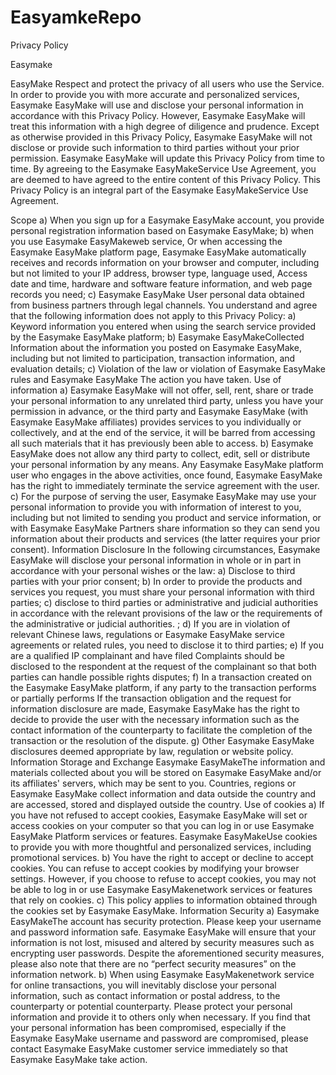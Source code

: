 # EasyamkeRepo
Privacy Policy

Easymake

EasyMake Respect and protect the privacy of all users who use the Service. In order to provide you with more accurate and personalized services, Easymake
EasyMake will use and disclose your personal information in accordance with this Privacy Policy. However, Easymake
EasyMake will treat this information with a high degree of diligence and prudence. Except as otherwise provided in this Privacy Policy, Easymake
EasyMake will not disclose or provide such information to third parties without your prior permission. Easymake
EasyMake will update this Privacy Policy from time to time. By agreeing to the Easymake
EasyMakeService Use Agreement, you are deemed to have agreed to the entire content of this Privacy Policy. This Privacy Policy is an integral part of the Easymake
EasyMakeService Use Agreement.

Scope a) When you sign up for a Easymake
EasyMake account, you provide personal registration information based on Easymake
EasyMake; b) when you use Easymake
EasyMakeweb service, Or when accessing the Easymake
EasyMake platform page, Easymake
EasyMake automatically receives and records information on your browser and computer, including but not limited to your IP address, browser type, language used, Access date and time, hardware and software feature information, and web page records you need; c) Easymake
EasyMake User personal data obtained from business partners through legal channels. You understand and agree that the following information does not apply to this Privacy Policy: a) Keyword information you entered when using the search service provided by the Easymake
EasyMake platform; b) Easymake
EasyMakeCollected Information about the information you posted on Easymake
EasyMake, including but not limited to participation, transaction information, and evaluation details; c) Violation of the law or violation of Easymake
EasyMake rules and Easymake
EasyMake The action you have taken.
Use of information a) Easymake
EasyMake will not offer, sell, rent, share or trade your personal information to any unrelated third party, unless you have your permission in advance, or the third party and Easymake
EasyMake (with Easymake
EasyMake affiliates) provides services to you individually or collectively, and at the end of the service, it will be barred from accessing all such materials that it has previously been able to access. b) Easymake
EasyMake does not allow any third party to collect, edit, sell or distribute your personal information by any means. Any Easymake
EasyMake platform user who engages in the above activities, once found, Easymake
EasyMake has the right to immediately terminate the service agreement with the user. c) For the purpose of serving the user, Easymake
EasyMake may use your personal information to provide you with information of interest to you, including but not limited to sending you product and service information, or with Easymake
EasyMake Partners share information so they can send you information about their products and services (the latter requires your prior consent).
Information Disclosure In the following circumstances, Easymake
EasyMake will disclose your personal information in whole or in part in accordance with your personal wishes or the law: a) Disclose to third parties with your prior consent; b) In order to provide the products and services you request, you must share your personal information with third parties; c) disclose to third parties or administrative and judicial authorities in accordance with the relevant provisions of the law or the requirements of the administrative or judicial authorities. ; d) If you are in violation of relevant Chinese laws, regulations or Easymake
EasyMake service agreements or related rules, you need to disclose it to third parties; e) If you are a qualified IP complainant and have filed Complaints should be disclosed to the respondent at the request of the complainant so that both parties can handle possible rights disputes; f) In a transaction created on the Easymake
EasyMake platform, if any party to the transaction performs or partially performs If the transaction obligation and the request for information disclosure are made, Easymake
EasyMake has the right to decide to provide the user with the necessary information such as the contact information of the counterparty to facilitate the completion of the transaction or the resolution of the dispute. g) Other Easymake
EasyMake disclosures deemed appropriate by law, regulation or website policy.
Information Storage and Exchange Easymake
EasyMakeThe information and materials collected about you will be stored on Easymake
EasyMake and/or its affiliates' servers, which may be sent to you. Countries, regions or Easymake
EasyMake collect information and data outside the country and are accessed, stored and displayed outside the country.
Use of cookies a) If you have not refused to accept cookies, Easymake
EasyMake will set or access cookies on your computer so that you can log in or use Easymake
EasyMake Platform services or features. Easymake
EasyMakeUse cookies to provide you with more thoughtful and personalized services, including promotional services. b) You have the right to accept or decline to accept cookies. You can refuse to accept cookies by modifying your browser settings. However, if you choose to refuse to accept cookies, you may not be able to log in or use Easymake
EasyMakenetwork services or features that rely on cookies. c) This policy applies to information obtained through the cookies set by Easymake
EasyMake.
Information Security a) Easymake
EasyMakeThe account has security protection. Please keep your username and password information safe. Easymake
EasyMake will ensure that your information is not lost, misused and altered by security measures such as encrypting user passwords. Despite the aforementioned security measures, please also note that there are no “perfect security measures” on the information network. b) When using Easymake
EasyMakenetwork service for online transactions, you will inevitably disclose your personal information, such as contact information or postal address, to the counterparty or potential counterparty. Please protect your personal information and provide it to others only when necessary. If you find that your personal information has been compromised, especially if the Easymake
EasyMake username and password are compromised, please contact Easymake
EasyMake customer service immediately so that Easymake
EasyMake take action.
